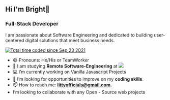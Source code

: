 ## Hi I'm Bright👋


### Full-Stack Developer

I am passionate about Software Engineering and dedicated to building user-centered digital solutions that meet business needs. 

<a href="https://wakatime.com/@7b7ed87e-b30a-4811-b661-c6b3680ee5fa"><img src="https://wakatime.com/badge/user/7b7ed87e-b30a-4811-b661-c6b3680ee5fa.svg" alt="Total time coded since Sep 23 2021" /></a>

- 😄 Pronouns: He/His or TeamWorker
- 🔭 I am studying **Remote Software-Engineering** at [![](https://img.shields.io/badge/Microverse-blueviolet)](https://www.microverse.org/?grsf=c38nvm/)
- 💻 I’m currently working on Vanilla Javascript Projects
- 🤔 I’m looking for opportunities to improve on my **coding skills**. 
- 📫 How to reach me: **littyofficials@gmail.com.**
- I’m looking to collaborate with any Open - Source web projects
